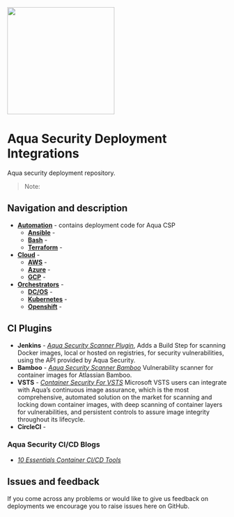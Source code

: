 <img src="https://www.aquasec.com/wp-content/uploads/2016/05/aqua_logo_fullcolor.png" heigth="89" width="246" />

# Aqua Security Deployment Integrations

Aqua security deployment repository.

> Note: 

## Navigation and description

* [**Automation**](automation/) - contains deployment code for Aqua CSP
    * [**Ansible**](automation/ansible/) - 
    * [**Bash**](automation/bash/) - 
    * [**Terraform**](automation/terraform/) - 
* [**Cloud**](cloud/) - 
    * [**AWS**](cloud/aws/) - 
    * [**Azure**](cloud/azure/) - 
    * [**GCP**](cloud/gcp/) - 
* [**Orchestrators**](orchestrators/) - 
    * [**DC/OS**](orchestrators/dcos/) - 
    * [**Kubernetes**](orchestrators/kubernetes/) -
    * [**Openshift**](orchestrators/openshift/) - 

## CI Plugins

* **Jenkins** - [*Aqua Security Scanner Plugin*](https://github.com/jenkinsci/aqua-security-scanner-plugin), Adds a Build Step for scanning Docker images, local or hosted on registries, for security vulnerabilities, using the API provided by Aqua Security.
* **Bamboo** - [*Aqua Security Scanner Bamboo*](https://marketplace.atlassian.com/apps/1216895/container-security?hosting=server&tab=overview) Vulnerability scanner for container images for Atlassian Bamboo.
* **VSTS** - [*Container Security For VSTS*](https://marketplace.visualstudio.com/items?itemName=aquasec.aquasec) Microsoft VSTS users can integrate with Aqua’s continuous image assurance, which is the most comprehensive, automated solution on the market for scanning and locking down container images, with deep scanning of container layers for vulnerabilities, and persistent controls to assure image integrity throughout its lifecycle.
* **CircleCI** - 

### Aqua Security CI/CD Blogs

* [*10 Essentials Container CI/CD Tools*](https://blog.aquasec.com/10-essential-container-ci/cd-tools) 


## Issues and feedback
If you come across any problems or would like to give us feedback on deployments we encourage you to raise issues here on GitHub.


